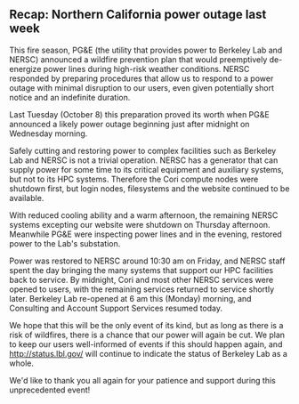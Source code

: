 ## Recap: Northern California power outage last week

This fire season, PG&E (the utility that provides power to Berkeley Lab and NERSC)
announced a wildfire prevention plan that would preemptively de-energize power 
lines during high-risk weather conditions. NERSC responded by preparing procedures 
that allow us to respond to a power outage with minimal disruption to our users,
even given potentially short notice and an indefinite duration.

Last Tuesday (October 8) this preparation proved its worth when PG&E announced
a likely power outage beginning just after midnight on Wednesday morning.

Safely cutting and restoring power to complex facilities such as Berkeley Lab and 
NERSC is not a trivial operation. NERSC has a generator that can supply power for
some time to its critical equipment and auxiliary systems, but not to its HPC 
systems. Therefore the Cori compute nodes were shutdown first, but login nodes,
filesystems and the website continued to be available. 

With reduced cooling ability and a warm afternoon, the remaining NERSC systems 
excepting our website were shutdown on Thursday afternoon. Meanwhile PG&E were 
inspecting power lines and in the evening, restored power to the Lab's substation.

Power was restored to NERSC around 10:30 am on Friday, and NERSC staff spent the 
day bringing the many systems that support our HPC facilities back to service. 
By midnight, Cori and most other NERSC services were opened to users, with the 
remaining services returned to service shortly later. Berkeley Lab re-opened
at 6 am this (Monday) morning, and Consulting and Account Support Services resumed
today.

We hope that this will be the only event of its kind, but as long as there is 
a risk of wildfires, there is a chance that our power will again be cut. We plan 
to keep our users well-informed of events if this should happen again, and 
<http://status.lbl.gov/> will continue to indicate the status of Berkeley Lab as 
a whole.

We'd like to thank you all again for your patience and support during this 
unprecedented event!


